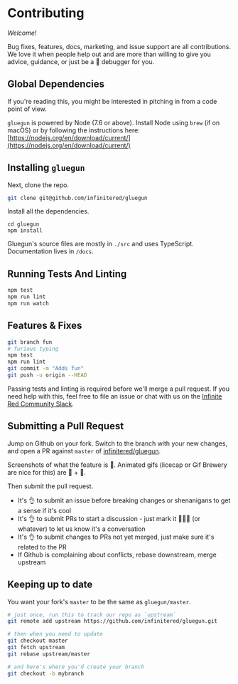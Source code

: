 # Contributing

_Welcome!_

Bug fixes, features, docs, marketing, and issue support are all contributions. We love it when people help out and are more than willing to give you advice, guidance, or just be a 🐥 debugger for you.

## Global Dependencies

If you're reading this, you might be interested in pitching in from a code point of view.

`gluegun` is powered by Node (7.6 or above). Install Node using `brew` (if on macOS) or by following the instructions here: [https://nodejs.org/en/download/current/](https://nodejs.org/en/download/current/)

## Installing `gluegun`

Next, clone the repo.

```sh
git clone git@github.com/infinitered/gluegun
```

Install all the dependencies.

```
cd gluegun
npm install
```

Gluegun's source files are mostly in `./src` and uses TypeScript. Documentation lives in `/docs`.

## Running Tests And Linting

```sh
npm test
npm run lint
npm run watch
```

## Features & Fixes

```sh
git branch fun
# furious typing
npm test
npm run lint
git commit -m "Adds fun"
git push -u origin --HEAD
```

Passing tests and linting is required before we'll merge a pull request. If you need help with this, feel free to file an issue or chat with us on the [Infinite Red Community Slack](http://community.infinite.red).

## Submitting a Pull Request

Jump on Github on your fork. Switch to the branch with your new changes, and
open a PR against `master` of [infinitered/gluegun](https://github.com/infinitered/gluegun).

Screenshots of what the feature is 💯. Animated gifs (licecap or Gif Brewery are nice for this) are 💯 + 🦄.

Then submit the pull request.

* It's 👌 to submit an issue before breaking changes or shenanigans to get a sense if it's cool
* It's 👌 to submit PRs to start a discussion - just mark it 🚨🚨🚨 (or whatever) to let us know it's a conversation
* It's 👌 to submit changes to PRs not yet merged, just make sure it's related to the PR
* If Github is complaining about conflicts, rebase downstream, merge upstream

## Keeping up to date

You want your fork's `master` to be the same as `gluegun/master`.

```sh
# just once, run this to track our repo as `upstream`
git remote add upstream https://github.com/infinitered/gluegun.git

# then when you need to update
git checkout master
git fetch upstream
git rebase upstream/master

# and here's where you'd create your branch
git checkout -b mybranch
```
